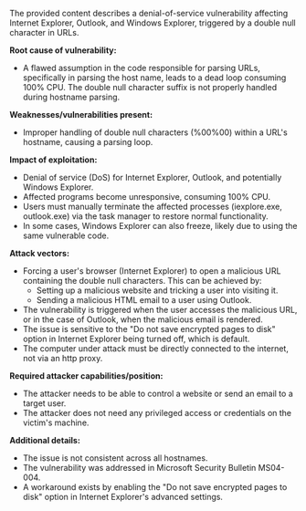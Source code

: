 The provided content describes a denial-of-service vulnerability affecting Internet Explorer, Outlook, and Windows Explorer, triggered by a double null character in URLs.

**Root cause of vulnerability:**
- A flawed assumption in the code responsible for parsing URLs, specifically in parsing the host name, leads to a dead loop consuming 100% CPU. The double null character suffix is not properly handled during hostname parsing.

**Weaknesses/vulnerabilities present:**
- Improper handling of double null characters (%00%00) within a URL's hostname, causing a parsing loop.

**Impact of exploitation:**
- Denial of service (DoS) for Internet Explorer, Outlook, and potentially Windows Explorer.
- Affected programs become unresponsive, consuming 100% CPU.
- Users must manually terminate the affected processes (iexplore.exe, outlook.exe) via the task manager to restore normal functionality.
- In some cases, Windows Explorer can also freeze, likely due to using the same vulnerable code.

**Attack vectors:**
- Forcing a user's browser (Internet Explorer) to open a malicious URL containing the double null characters. This can be achieved by:
  - Setting up a malicious website and tricking a user into visiting it.
  - Sending a malicious HTML email to a user using Outlook.
- The vulnerability is triggered when the user accesses the malicious URL, or in the case of Outlook, when the malicious email is rendered.
- The issue is sensitive to the "Do not save encrypted pages to disk" option in Internet Explorer being turned off, which is default.
- The computer under attack must be directly connected to the internet, not via an http proxy.

**Required attacker capabilities/position:**
- The attacker needs to be able to control a website or send an email to a target user.
- The attacker does not need any privileged access or credentials on the victim's machine.

**Additional details:**
- The issue is not consistent across all hostnames.
- The vulnerability was addressed in Microsoft Security Bulletin MS04-004.
- A workaround exists by enabling the "Do not save encrypted pages to disk" option in Internet Explorer's advanced settings.